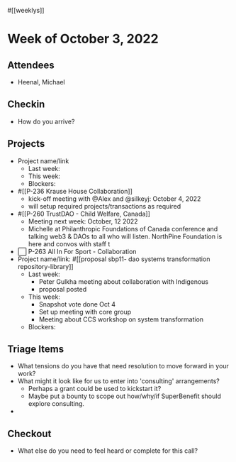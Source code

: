 #[[weeklys]] 
# Week of October 3, 2022
## Attendees
- Heenal, Michael

## Checkin
- How do you arrive?

## Projects
- Project name/link
	- Last week:
	- This week:
	- Blockers:
- #[[P-236 Krause House Collaboration]]
	- kick-off meeting with @Alex and @silkeyj: October 4, 2022
	- will setup required projects/transactions as required
- #[[P-260 TrustDAO - Child Welfare, Canada]]
	- Meeting next week:  October, 12 2022
	- Michelle at Philanthropic Foundations of Canada conference and talking web3 & DAOs to all who will listen. NorthPine Foundation is here and convos with staff t
- ⬜️ P-263 All In For Sport - Collaboration
- Project name/link: #[[proposal sbp11- dao systems transformation repository-library]] 
	- Last week: 
		- Peter Gulkha meeting about collaboration with Indigenous 
		- proposal posted
	- This week:
		- Snapshot vote done Oct 4
		- Set up meeting with core group
		- Meeting about CCS workshop on system transformation 
	- Blockers:

## Triage Items
- What tensions do you have that need resolution to move forward in your work?
- What might it look like for us to enter into 'consulting' arrangements?
	- Perhaps a grant could be used to kickstart it?
	- Maybe put a bounty to scope out how/why/if SuperBenefit should explore consulting.
- 

## Checkout
- What else do you need to feel heard or complete for this call?

